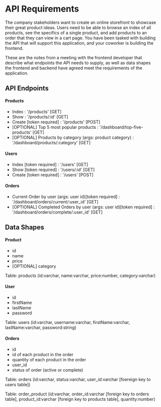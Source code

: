 # API Requirements
The company stakeholders want to create an online storefront to showcase their great product ideas. Users need to be able to browse an index of all products, see the specifics of a single product, and add products to an order that they can view in a cart page. You have been tasked with building the API that will support this application, and your coworker is building the frontend.

These are the notes from a meeting with the frontend developer that describe what endpoints the API needs to supply, as well as data shapes the frontend and backend have agreed meet the requirements of the application. 

## API Endpoints
#### Products
- Index : '/products' [GET]
- Show : '/products/:id' [GET]
- Create [token required] : '/products' [POST]
- [OPTIONAL] Top 5 most popular products : '/dashboard/top-five-products' [GET]
- [OPTIONAL] Products by category (args: product category) : '/dashboard/products/:category' [GET]

#### Users
- Index [token required] : '/users' [GET]
- Show [token required] : '/users/:id' [GET]
- Create [token required] : '/users' [POST]

#### Orders
- Current Order by user (args: user id)[token required] : '/dashboard/orders/current/:user_id' [GET]
- [OPTIONAL] Completed Orders by user (args: user id)[token required] : '/dashboard/orders/complete/:user_id' [GET]

## Data Shapes
#### Product
-  id
- name
- price
- [OPTIONAL] category

Table: products (id:varchar, name:varchar, price:number, category:varchar)

#### User
- id
- firstName
- lastName
- password

Table: users (id:varchar, username:varchar, firstName:varchar, lastName:varchar, password:string)

#### Orders
- id
- id of each product in the order
- quantity of each product in the order
- user_id
- status of order (active or complete)

Table: orders (id:varchar, status:varchar, user_id:varchar [foereign key to users table])

Table: order_product (id:varchar, order_id:varchar [foreign key to orders table], product_id:varchar [foreign key to products table], quantity:number)